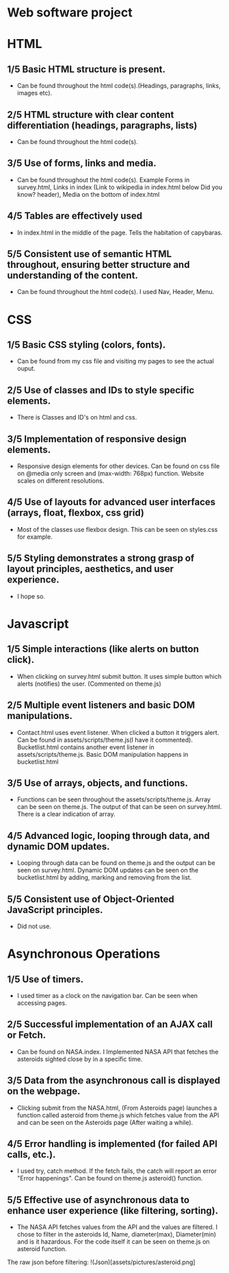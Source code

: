 # Web software project
 
# HTML
## 1/5 Basic HTML structure is present.
* Can be found throughout the html code(s).(Headings, paragraphs, links, images etc).
## 2/5 HTML structure with clear content differentiation (headings, paragraphs, lists)
* Can be found throughout the html code(s).
## 3/5 Use of forms, links and media.
* Can be found throughout the html code(s). Example Forms in survey.html, Links in index (Link to wikipedia in index.html below Did you know? header), Media on the bottom of index.html
## 4/5 Tables are effectively used
* In index.html in the middle of the page. Tells the habitation of capybaras.
## 5/5 Consistent use of semantic HTML throughout, ensuring better structure and understanding of the content.
* Can be found throughout the html code(s). I used Nav, Header, Menu.  

# CSS
## 1/5 Basic CSS styling (colors, fonts).
* Can be found from my css file and visiting my pages to see the actual ouput.
## 2/5 Use of classes and IDs to style specific elements.
* There is Classes and ID's on html and css.
## 3/5 Implementation of responsive design elements.
* Responsive design elements for other devices. Can be found on css file on @media only screen and (max-width: 768px) function. Website scales on different resolutions.
## 4/5 Use of layouts for advanced user interfaces (arrays, float, flexbox, css grid)
* Most of the classes use flexbox design. This can be seen on styles.css for example. 
## 5/5 Styling demonstrates a strong grasp of layout principles, aesthetics, and user experience.
* I hope so.

# Javascript
## 1/5 Simple interactions (like alerts on button click).
* When clicking on survey.html submit button. It uses simple button which alerts (notifies) the user. (Commented on theme.js)
## 2/5 Multiple event listeners and basic DOM manipulations.
* Contact.html uses event listener. When clicked a button it triggers alert. Can be found in assets/scripts/theme.js(I have it commented). Bucketlist.html contains another event listener in assets/scripts/theme.js. Basic DOM manipulation happens in bucketlist.html
## 3/5 Use of arrays, objects, and functions.
* Functions can be seen throughout the assets/scripts/theme.js. Array can be seen on theme.js. The output of that can be seen on survey.html. There is a clear indication of array.
## 4/5 Advanced logic, looping through data, and dynamic DOM updates.
* Looping through data can be found on theme.js and the output can be seen on survey.html. Dynamic DOM updates can be seen on the bucketlist.html by adding, marking and removing from the list.
## 5/5 Consistent use of Object-Oriented JavaScript principles.
* Did not use.

# Asynchronous Operations
## 1/5 Use of timers.
* I used timer as a clock on the navigation bar. Can be seen when accessing pages. 
## 2/5 Successful implementation of an AJAX call or Fetch.
* Can be found on NASA.index. I Implemented NASA API that fetches the asteroids sighted close by in a specific time. 
## 3/5 Data from the asynchronous call is displayed on the webpage.
* Clicking submit from the NASA.html, (From Asteroids page) launches a function called asteroid from theme.js which fetches value from the API and can be seen on the Asteroids page (After waiting a while).
## 4/5 Error handling is implemented (for failed API calls, etc.).
* I used try, catch method. If the fetch fails, the catch will report an error "Error happenings". Can be found on theme.js asteroid() function.
## 5/5 Effective use of asynchronous data to enhance user experience (like filtering, sorting).
* The NASA API fetches values from the API and the values are filtered. I chose to filter in the asteroids Id, Name, diameter(max), Diameter(min) and is it hazardous. For the code itself it can be seen on theme.js on asteroid function. 

The raw json before filtering: 
!(Json)[assets/pictures/asteroid.png]